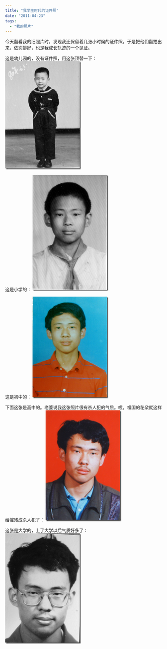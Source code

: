 ```yaml
---
title: "我学生时代的证件照"
date: "2011-04-23"
tags: 
  - "我的照片"
---
```


今天翻看我的旧照片时，发现我还保留着几张小时候的证件照。于是把他们翻拍出来，依次排好，也是我成长轨迹的一个见证。

这是幼儿园的，没有证件照，用这张顶替一下： ![image](images/image_thumb22.png "image")

这是小学的： ![image](images/image_thumb23.png "image")

这是初中的： ![image](images/image_thumb24.png "image")

下面这张是高中的。老婆说我这张照片很有杀人犯的气质。哎，祖国的花朵就这样给摧残成杀人犯了： ![image](images/image_thumb25.png "image")

这张是大学的，上了大学以后气质好多了： ![image](images/image_thumb26.png "image")
